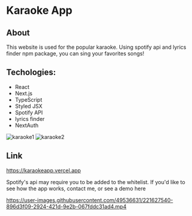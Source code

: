 # Karaoke App
## About

This website is used for the popular karaoke. Using spotify api and lyrics finder npm package, you can sing your favorites songs!

## Techologies:
 - React
 - Next.js
 - TypeScript
 - Styled JSX
 - Spotify API
 - lyrics finder
 - NextAuth

![karaoke1](https://user-images.githubusercontent.com/49536631/221626116-90732c49-3311-444c-b77f-44202b53c021.png)
![karaoke2](https://user-images.githubusercontent.com/49536631/221626123-62b55816-e555-46bf-84af-f8aea28cb87f.png)

## Link
https://karaokeapp.vercel.app


Spotify's api may require you to be 
added to the whitelist. If you'd like
to see how the app works, contact me, 
or see a demo here

https://user-images.githubusercontent.com/49536631/221627540-896d3f09-2924-421d-9e2b-067fddc31ad4.mp4
